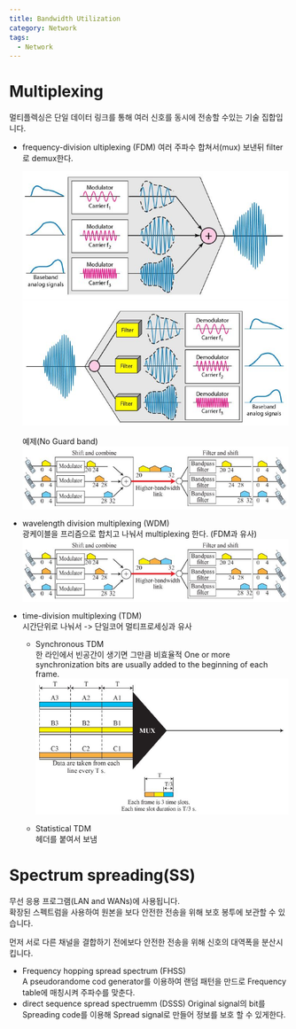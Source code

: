 ```yaml
---
title: Bandwidth Utilization
category: Network
tags:
  - Network
---
```


# Multiplexing

멀티플렉싱은 단일 데이터 링크를 통해 여러 신호를 동시에 전송할 수있는 기술 집합입니다.

- frequency-division ultiplexing (FDM)
  여러 주파수 합쳐서(mux) 보낸뒤 filter로 demux한다.

  ![Alt text](/assets/img/Network/FDM_mux.jpg)  
  ![Alt text](/assets/img/Network/FDM_demux.jpg)

  예제(No Guard band)  
  ![Alt text](/assets/img/Network/FDM_exp.jpg)

- wavelength division multiplexing (WDM)  
  광케이블을 프리즘으로 합치고 나눠서 multiplexing 한다. (FDM과 유사)  
  ![Alt text](/assets/img/Network/FDM_exp.jpg)

- time-division multiplexing (TDM)  
  시간단위로 나눠서 -> 단일코어 멀티프로세싱과 유사

  - Synchronous TDM  
    한 라인에서 빈공간이 생기면 그만큼 비효율적
    One or more synchronization bits are usually added to the beginning of each frame.  
    ![Alt text](/assets/img/Network/Synchronous_TDM.jpg)

  - Statistical TDM  
    헤더를 붙여서 보냄

# Spectrum spreading(SS)

무선 응용 프로그램(LAN and WANs)에 사용됩니다.  
확장된 스펙트럼을 사용하여 원본을 보다 안전한 전송을 위해 보호 봉투에 보관할 수 있습니다.

먼저 서로 다른 채널을 결합하기 전에보다 안전한 전송을 위해 신호의 대역폭을 분산시킵니다.

- Frequency hopping spread spectrum (FHSS)  
  A pseudorandome cod generator를 이용하여 랜덤 패턴을 만드로 Frequency table에 매칭시켜 주파수를 맞춘다.
- direct sequence spread spectruemm (DSSS)
  Original signal의 bit를 Spreading code를 이용해 Spread signal로 만들어 정보를 보호 할 수 있게한다.
